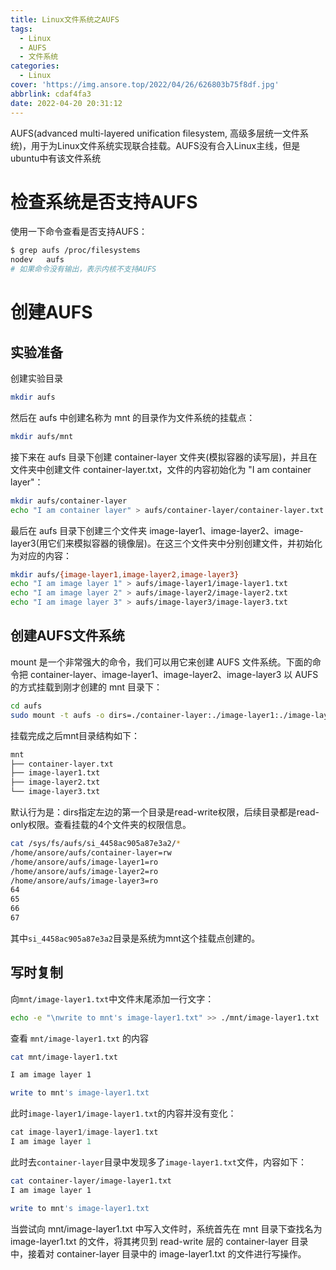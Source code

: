 ```yaml
---
title: Linux文件系统之AUFS
tags:
  - Linux
  - AUFS
  - 文件系统
categories:
  - Linux
cover: 'https://img.ansore.top/2022/04/26/626803b75f8df.jpg'
abbrlink: cdaf4fa3
date: 2022-04-20 20:31:12
---
```


AUFS(advanced multi-layered unification filesystem, 高级多层统一文件系统)，用于为Linux文件系统实现联合挂载。AUFS没有合入Linux主线，但是ubuntu中有该文件系统

# 检查系统是否支持AUFS

使用一下命令查看是否支持AUFS：

```bash
$ grep aufs /proc/filesystems 
nodev   aufs
# 如果命令没有输出，表示内核不支持AUFS
```

# 创建AUFS

## 实验准备

创建实验目录

```bash
mkdir aufs
```

然后在 aufs 中创建名称为 mnt 的目录作为文件系统的挂载点：

```bash
mkdir aufs/mnt
```

接下来在 aufs 目录下创建 container-layer 文件夹(模拟容器的读写层)，并且在文件夹中创建文件 container-layer.txt，文件的内容初始化为 "I am container layer"：

```bash
mkdir aufs/container-layer
echo "I am container layer" > aufs/container-layer/container-layer.txt
```

最后在 aufs 目录下创建三个文件夹 image-layer1、image-layer2、image-layer3(用它们来模拟容器的镜像层)。在这三个文件夹中分别创建文件，并初始化为对应的内容：

```bash
mkdir aufs/{image-layer1,image-layer2,image-layer3}
echo "I am image layer 1" > aufs/image-layer1/image-layer1.txt
echo "I am image layer 2" > aufs/image-layer2/image-layer2.txt
echo "I am image layer 3" > aufs/image-layer3/image-layer3.txt
```

## 创建AUFS文件系统

mount 是一个非常强大的命令，我们可以用它来创建 AUFS 文件系统。下面的命令把 container-layer、image-layer1、image-layer2、image-layer3 以 AUFS 的方式挂载到刚才创建的 mnt 目录下：

```bash
cd aufs
sudo mount -t aufs -o dirs=./container-layer:./image-layer1:./image-layer2:./image-layer3 none ./mnt
```

挂载完成之后mnt目录结构如下：

```bash
mnt
├── container-layer.txt
├── image-layer1.txt
├── image-layer2.txt
└── image-layer3.txt
```

默认行为是：dirs指定左边的第一个目录是read-write权限，后续目录都是read-only权限。查看挂载的4个文件夹的权限信息。

```bash
cat /sys/fs/aufs/si_4458ac905a87e3a2/*
/home/ansore/aufs/container-layer=rw
/home/ansore/aufs/image-layer1=ro
/home/ansore/aufs/image-layer2=ro
/home/ansore/aufs/image-layer3=ro
64
65
66
67
```

其中`si_4458ac905a87e3a2`目录是系统为mnt这个挂载点创建的。

## 写时复制

向`mnt/image-layer1.txt`中文件末尾添加一行文字：

```bash
echo -e "\nwrite to mnt's image-layer1.txt" >> ./mnt/image-layer1.txt
```

查看 `mnt/image-layer1.txt` 的内容

```bash
cat mnt/image-layer1.txt 

I am image layer 1

write to mnt's image-layer1.txt
```

此时`image-layer1/image-layer1.txt`的内容并没有变化：

```c
cat image-layer1/image-layer1.txt 
I am image layer 1
```

此时去`container-layer`目录中发现多了`image-layer1.txt`文件，内容如下：

```bash
cat container-layer/image-layer1.txt 
I am image layer 1

write to mnt's image-layer1.txt
```

当尝试向 mnt/image-layer1.txt 中写入文件时，系统首先在 mnt 目录下查找名为 image-layer1.txt 的文件，将其拷贝到 read-write 层的 container-layer 目录中，接着对 container-layer 目录中的 image-layer1.txt 的文件进行写操作。
